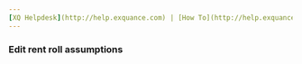 ```yaml
---
[XQ Helpdesk](http://help.exquance.com) | [How To](http://help.exquance.com//howto/index.html) | Edit rent roll assumptions
---
```

### Edit rent roll assumptions